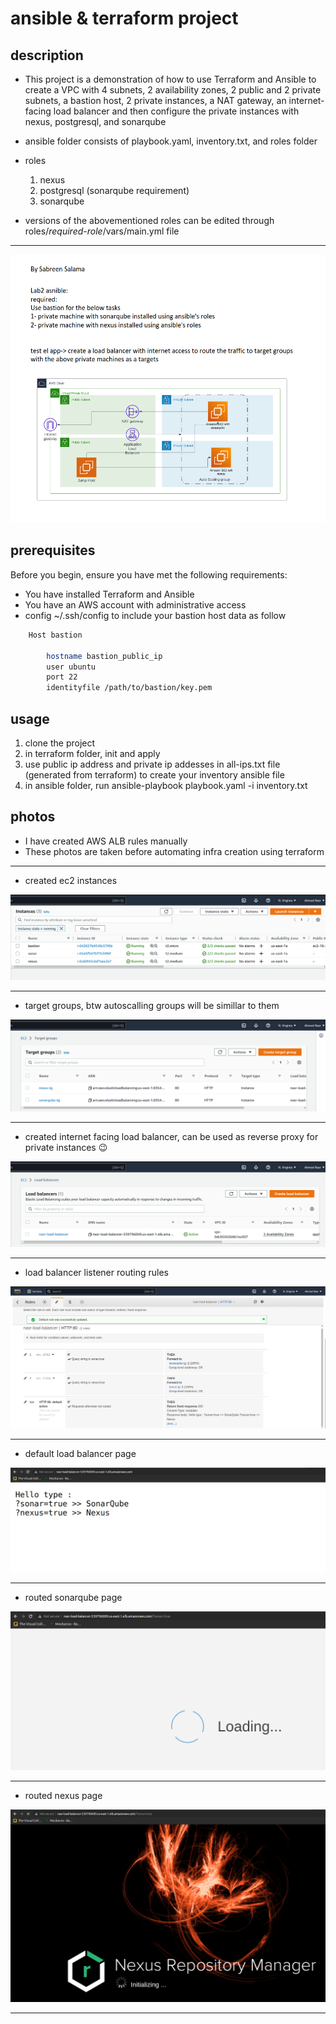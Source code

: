 # ansible & terraform project

## description

- This project is a demonstration of how to use Terraform and Ansible to create a VPC with 4 subnets, 2 availability zones, 2 public and 2 private subnets, a bastion host, 2 private instances, a NAT gateway, an internet-facing load balancer and then configure the private instances with nexus, postgresql, and sonarqube

- ansible folder consists of playbook.yaml, inventory.txt, and roles folder

- roles
    1. nexus
    2. postgresql (sonarqube requirement)
    3. sonarqube

- versions of the abovementioned roles can be edited through roles/*required-role*/vars/main.yml file

---

![Alt text](./photos/project-description.png?raw=true "Title")


## prerequisites

Before you begin, ensure you have met the following requirements:

- You have installed Terraform and Ansible
- You have an AWS account with administrative access
- config ~/.ssh/config to include your bastion host data as follow

```bash
    Host bastion

        hostname bastion_public_ip
        user ubuntu
        port 22
        identityfile /path/to/bastion/key.pem

```

## usage

1. clone the project
2. in terraform folder, init and apply
3. use public ip address and private ip addesses in all-ips.txt file (generated from terraform) to create your inventory ansible file
4. in ansible folder, run ansible-playbook playbook.yaml -i inventory.txt

## photos

- I have created AWS ALB rules manually
- These photos are taken before automating infra creation using terraform

---

- created ec2 instances

![Alt text](./photos/ec2-instances.png?raw=true "Title")

---

- target groups, btw autoscalling groups will be simillar to them

![Alt text](./photos/target-groups.png?raw=true "Title")

---

- created internet facing load balancer, can be used as reverse proxy for private instances :wink:

![Alt text](./photos/internet-facing-load-balancer.png?raw=true "Title")

---

- load balancer listener routing rules

![Alt text](./photos/listener-rules.png?raw=true "Title")

---

- default load balancer page

![Alt text](./photos/default-lb-page.png?raw=true "Title")

---

- routed sonarqube page

![Alt text](./photos/sonar.png?raw=true "Title")

---

- routed nexus page

![Alt text](./photos/nexus.png?raw=true "Title")

---
